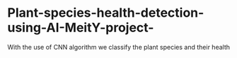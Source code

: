 # Plant-species-health-detection-using-AI-MeitY-project-
With the use of CNN algorithm we classify the plant species and their health 
